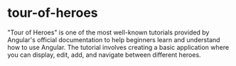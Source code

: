 # tour-of-heroes
"Tour of Heroes" is one of the most well-known tutorials provided by Angular's official documentation to help beginners learn and understand how to use Angular. The tutorial involves creating a basic application where you can display, edit, add, and navigate between different heroes.
